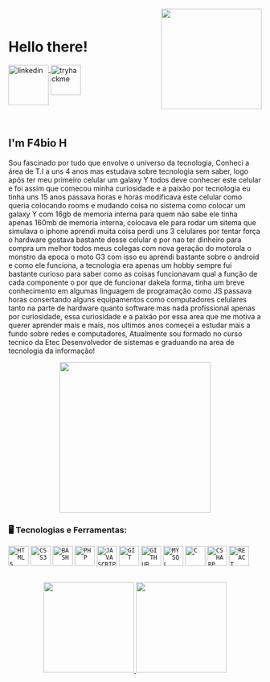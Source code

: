 <img align="right"  style="margin-top:-20px" width="200px" src="https://c.tenor.com/8BCQtGtI6Y4AAAAC/rick-and-morty-virus.gif">


<div dsplay="inline-block">
 
 <h1 align="left">Hello there!</h1>

  <a href="https://www.linkedin.com/in/fabio-gr-240b25184/">
    <img width="80px" src="https://logosmarcas.net/wp-content/uploads/2020/03/LinkedIn-Emblema.png" alt="linkedin" style="vertical-align:top;">
  </a>
  
   <a href="https://tryhackme.com/p/GhostSans">
    <img width="60px" src="https://tryhackme.com/img/favicon.png" alt="tryhackme" style="vertical-align:top;">
  </a>
</div>





</br>
</br>

## I'm F4bio H

Sou fascinado por tudo que envolve o universo da tecnologia, Conheci a área de T.I a uns 4 anos mas estudava sobre tecnologia sem saber, logo após ter meu primeiro celular um galaxy Y todos deve conhecer este celular e foi assim que comecou minha curiosidade e a paixão por tecnologia eu tinha uns 15 anos passava horas e horas modificava este celular como queria colocando rooms e mudando coisa no sistema como colocar um galaxy Y com 16gb de memoria interna para quem não sabe ele tinha apenas 160mb de memoria interna, colocava ele para rodar um sitema que simulava o iphone aprendi muita coisa perdi uns 3 celulares por tentar força o hardware gostava bastante desse celular e por nao ter dinheiro para compra um melhor todos meus colegas com nova geração do motorola o monstro da epoca o moto G3 com isso eu aprendi bastante sobre o android e como ele funciona, a tecnologia era apenas um hobby sempre fui bastante curioso para saber como as coisas funcionavam qual a função de cada componente o por que de funcionar dakela forma, tinha um breve conhecimento em algumas linguagem de programação como JS passava horas consertando alguns equipamentos como computadores celulares tanto na parte de hardware quanto software mas nada profissional apenas por curiosidade, essa curiosidade e a paixão por essa area que me motiva a querer aprender mais e mais, nos ultimos anos começei a estudar mais a fundo sobre redes e computadores, Atualmente sou formado no curso tecnico da Etec Desenvolvedor de sistemas e graduando na area de tecnologia da informação! 

<p align="center">
  <img src="https://capricho.abril.com.br/wp-content/uploads/2020/03/1.gif" width="300">
</p>

### 🖥️ Tecnologias e Ferramentas: 

<code><img width="40px" src="https://cdn.jsdelivr.net/gh/devicons/devicon/icons/html5/html5-original-wordmark.svg" title = "HTML5"/></code>
<code><img width="40px" src="https://cdn.jsdelivr.net/gh/devicons/devicon/icons/css3/css3-original-wordmark.svg" title = "CSS3"/></code>
<code><img width="40px" src="https://cdn.jsdelivr.net/gh/devicons/devicon/icons/bash/bash-original.svg" title = "BASH"/></code>
<code><img width="40px" src="https://cdn.jsdelivr.net/gh/devicons/devicon/icons/php/php-plain.svg" title = "PHP"/></code>
<code><img width="40px" src="https://cdn.jsdelivr.net/gh/devicons/devicon/icons/javascript/javascript-original.svg" title = "JAVASCRIPT"/></code>
<code><img width="40px" src="https://cdn.jsdelivr.net/gh/devicons/devicon/icons/git/git-original.svg" title = "GIT"/></code>
<code><img width="40px" src="https://cdn.jsdelivr.net/gh/devicons/devicon/icons/github/github-original.svg" title = "GITHUB"/></code>
<code><img width="40px" src="https://cdn.jsdelivr.net/gh/devicons/devicon/icons/mysql/mysql-original.svg" title = "MYSQL"/></code>
<code><img width="40px" src="https://cdn.jsdelivr.net/gh/devicons/devicon/icons/c/c-original.svg" title = "C"/></code>
<code><img width="40px" src="https://cdn.jsdelivr.net/gh/devicons/devicon/icons/csharp/csharp-original.svg" title = "CSHARP"/></code>
<code><img width="40px" src="https://cdn.jsdelivr.net/gh/devicons/devicon/icons/react/react-original.svg" title = "REACT"/></code>


##
<p align="center">
<a href="https://github.com/fabiodtna">
  <img height="180em" src="https://github-readme-stats-eight-theta.vercel.app/api?username=fabiodtna&show_icons=true&theme=algolia&include_all_commits=true&count_private=true"/>
  <img height="180em" src="https://github-readme-stats-eight-theta.vercel.app/api/top-langs/?username=fabiodtna&layout=compact&langs_count=8&theme=algolia"/>
</a>
</p>

